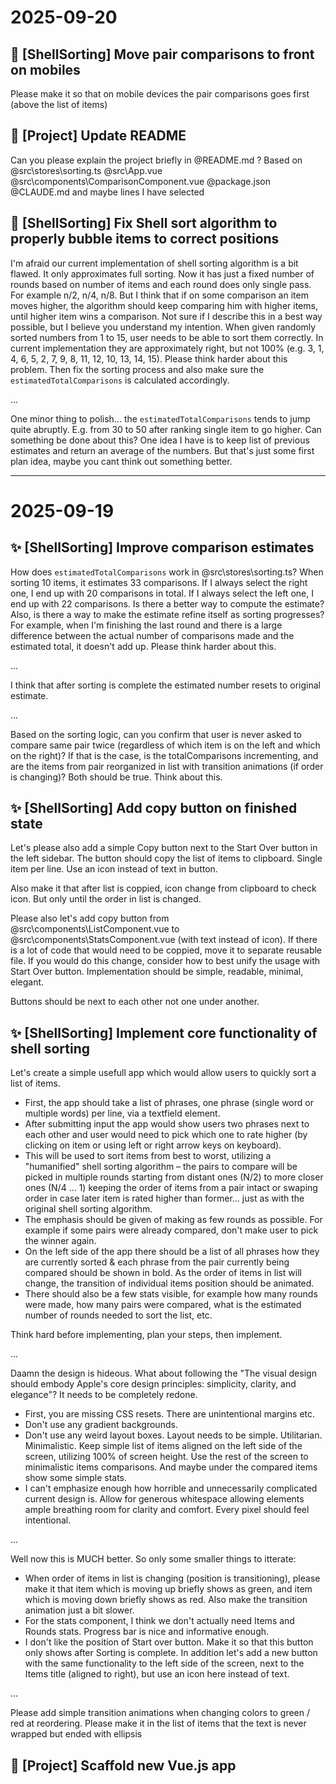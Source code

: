 

# 2025-09-20

## 💎 [ShellSorting] Move pair comparisons to front on mobiles

Please make it so that on mobile devices the pair comparisons goes first (above the list of items)

## 📄 [Project] Update README

Can you please explain the project briefly in @README.md ? Based on @src\stores\sorting.ts @src\App.vue @src\components\ComparisonComponent.vue @package.json @CLAUDE.md and maybe lines I have selected

## 🐛 [ShellSorting] Fix Shell sort algorithm to properly bubble items to correct positions

I'm afraid our current implementation of shell sorting algorithm is a bit flawed. It only approximates full sorting. Now it has just a fixed number of rounds based on number of items and each round does only single pass. For example n/2, n/4, n/8. But I think that if on some comparison an item moves higher, the algorithm should keep comparing him with higher items, until higher item wins a comparison. Not sure if I describe this in a best way possible, but I believe you understand my intention. When given randomly sorted numbers from 1 to 15, user needs to be able to sort them correctly. In current implementation they are approximately right, but not 100% (e.g. 3, 1, 4, 6, 5, 2, 7, 9, 8, 11, 12, 10, 13, 14, 15). Please think harder about this problem. Then fix the sorting process and also make sure the `estimatedTotalComparisons` is calculated accordingly.

...

One minor thing to polish... the `estimatedTotalComparisons` tends to jump quite abruptly. E.g. from 30 to 50 after ranking single item to go higher. Can something be done about this? One idea I have is to keep list of previous estimates and return an average of the numbers. But that's just some first plan idea, maybe you cant think out something better.

---

# 2025-09-19

## ✨ [ShellSorting] Improve comparison estimates

How does `estimatedTotalComparisons` work in @src\stores\sorting.ts? When sorting 10 items, it estimates 33 comparisons. If I always select the right one, I end up with 20 comparisons in total. If I always select the left one, I end up with 22 comparisons. Is there a better way to compute the estimate? Also, is there a way to make the estimate refine itself as sorting progresses? For example, when I'm finishing the last round and there is a large difference between the actual number of comparisons made and the estimated total, it doesn't add up. Please think harder about this.

...

I think that after sorting is complete the estimated number resets to original estimate.

...

Based on the sorting logic, can you confirm that user is never asked to compare same pair twice (regardless of which item is on the left and which on the right)? If that is the case, is the totalComparisons incrementing, and are the items from pair reorganized in list with transition animations (if order is changing)? Both should be true. Think about this.


## ✨ [ShellSorting] Add copy button on finished state

Let's please also add a simple Copy button next to the Start Over button in the left sidebar. The button should copy the list of items to clipboard. Single item per line. Use an icon instead of text in button.

Also make it that after list is coppied, icon change from clipboard to check icon. But only until the order in list is changed.

Please also let's add copy button from @src\components\ListComponent.vue to @src\components\StatsComponent.vue (with text instead of icon). If there is a lot of code that would need to be coppied, move it to separate reusable file. If you would do this change, consider how to best unify the usage with Start Over button. Implementation should be simple, readable, minimal, elegant.

Buttons should be next to each other not one under another.


## ✨ [ShellSorting] Implement core functionality of shell sorting

Let's create a simple usefull app which would allow users to quickly sort a list of items.

- First, the app should take a list of phrases, one phrase (single word or multiple words) per line, via a textfield element.
- After submitting input the app would show users two phrases next to each other and user would need to pick which one to rate higher (by clicking on item or using left or right arrow keys on keyboard).
- This will be used to sort items from best to worst, utilizing a "humanified" shell sorting algorithm – the pairs to compare will be picked in multiple rounds starting from distant ones (N/2) to more closer ones (N/4 ... 1) keeping the order of items from a pair intact or swaping order in case later item is rated higher than former... just as with the original shell sorting algorithm.
- The emphasis should be given of making as few rounds as possible. For example if some pairs were already compared, don't make user to pick the winner again.
- On the left side of the app there should be a list of all phrases how they are currently sorted & each phrase from the pair currently being compared should be shown in bold. As the order of items in list will change, the transition of individual items position should be animated.
- There should also be a few stats visible, for example how many rounds were made, how many pairs were compared, what is the estimated number of rounds needed to sort the list, etc.

Think hard before implementing, plan your steps, then implement.

...

Daamn the design is hideous. What about following the "The visual design should embody Apple's core design principles: simplicity, clarity, and elegance"? It needs to be completely redone.

- First, you are missing CSS resets. There are unintentional margins etc.
- Don't use any gradient backgrounds.
- Don't use any weird layout boxes. Layout needs to be simple. Utilitarian. Minimalistic. Keep simple list of items aligned on the left side of the screen, utilizing 100% of screen height. Use the rest of the screen to minimalistic items comparisons. And maybe under the compared items show some simple stats.
- I can't emphasize enough how horrible and unnecessarily complicated current design is. Allow for generous whitespace allowing elements ample breathing room for clarity and comfort. Every pixel should feel intentional.

...

Well now this is MUCH better. So only some smaller things to itterate:

- When order of items in list is changing (position is transitioning), please make it that item which is moving up briefly shows as green, and item which is moving down briefly shows as red. Also make the transition animation just a bit slower.
- For the stats component, I think we don't actually need Items and Rounds stats. Progress bar is nice and informative enough.
- I don't like the position of Start over button. Make it so that this button only shows after Sorting is complete. In addition let's add a new button with the same functionality to the left side of the screen, next to the Items title (aligned to right), but use an icon here instead of text.

...

Please add simple transition animations when changing colors to green / red at reordering.
Please make it in the list of items that the text is never wrapped but ended with ellipsis


## 🔧 [Project] Scaffold new Vue.js app
